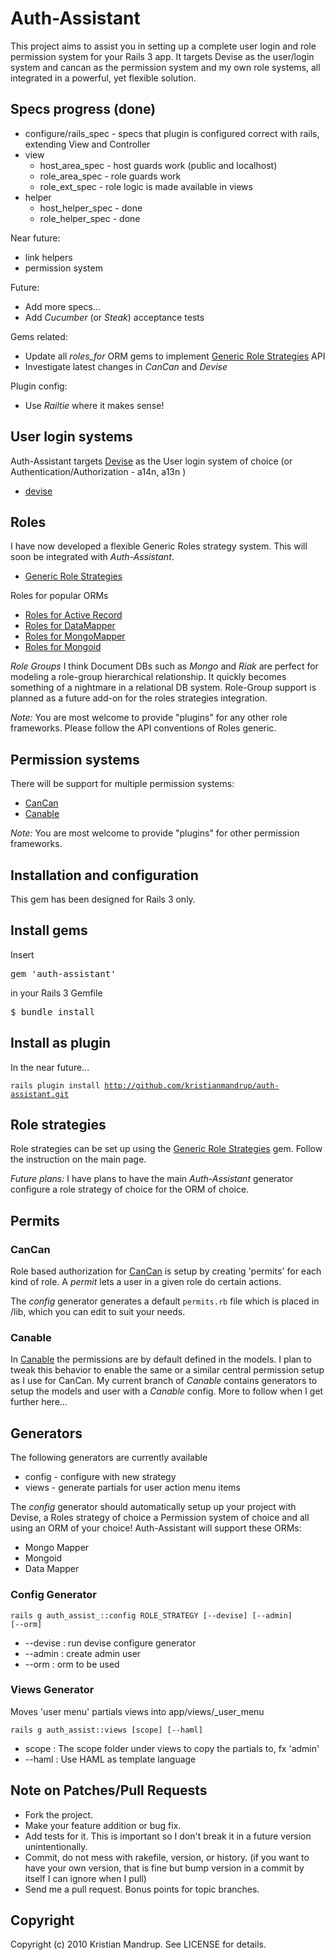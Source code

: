 # Auth-Assistant

This project aims to assist you in setting up a complete user login and role permission system for your Rails 3 app.
It targets Devise as the user/login system and cancan as the permission system and my own role systems, all integrated in a powerful, yet flexible solution.

## Specs progress (done)

* configure/rails_spec - specs that plugin is configured correct with rails, extending View and Controller
* view
  * host_area_spec - host guards work (public and localhost)
  * role_area_spec - role guards work
  * role_ext_spec - role logic is made available in views
* helper
  * host_helper_spec - done
  * role_helper_spec - done  

Near future:
* link helpers
* permission system 

Future:
* Add more specs...
* Add *Cucumber* (or *Steak*) acceptance tests

Gems related:
* Update all *roles_for* ORM gems to implement [Generic Role Strategies](http://github.com/kristianmandrup/roles_generic) API
* Investigate latest changes in *CanCan* and *Devise*

Plugin config:
* Use *Railtie* where it makes sense!

## User login systems

Auth-Assistant targets [Devise](http://github.com/plataformatec/devise) as the User login system of choice (or Authentication/Authorization - a14n, a13n )

* [devise](http://github.com/plataformatec/devise) 

## Roles

I have now developed a flexible Generic Roles strategy system. This will soon be integrated with *Auth-Assistant*.

* [Generic Role Strategies](http://github.com/kristianmandrup/roles_generic)

Roles for popular ORMs

* [Roles for Active Record](http://github.com/kristianmandrup/roles_for_ar)
* [Roles for DataMapper](http://github.com/kristianmandrup/roles_for_dm)
* [Roles for MongoMapper](http://github.com/kristianmandrup/roles_for_mm)
* [Roles for Mongoid](http://github.com/kristianmandrup/roles_for_mongoid)

_Role Groups_
I think Document DBs such as *Mongo* and *Riak* are perfect for modeling a role-group hierarchical relationship. 
It quickly becomes something of a nightmare in a relational DB system. 
Role-Group support is planned as a future add-on for the roles strategies integration.

_Note:_
You are most welcome to provide "plugins" for any other role frameworks. Please follow the API conventions of Roles generic.

## Permission systems 

There will be support for multiple permission systems:

* [CanCan](http://github.com/ryanb/cancan)
* [Canable](http://github.com/jnunemaker/canable)

_Note:_
You are most welcome to provide "plugins" for other permission frameworks.

## Installation and configuration ##

This gem has been designed for Rails 3 only.

## Install gems

Insert <pre>gem 'auth-assistant'</pre> in your Rails 3 Gemfile
<pre>$ bundle install</pre>

## Install as plugin

In the near future...

<code>rails plugin install http://github.com/kristianmandrup/auth-assistant.git</code>

## Role strategies ##

Role strategies can be set up using the [Generic Role Strategies](http://github.com/kristianmandrup/roles_generic) gem. 
Follow the instruction on the main page.

_Future plans:_
I have plans to have the main *Auth-Assistant* generator configure a role strategy of choice for the ORM of choice. 

## Permits

### CanCan

Role based authorization for [CanCan](http://github.com/ryanb/cancan) is setup by creating 'permits' for each kind of role. 
A *permit* lets a user in a given role do certain actions. 

The *config* generator generates a default <code>permits.rb</code> file which is placed in /lib, which you can edit to suit your needs.

### Canable

In [Canable](http://github.com/jnunemaker/canable) the permissions are by default defined in the models. 
I plan to tweak this behavior to enable the same or a similar central permission setup as I use for CanCan.
My current branch of *Canable* contains generators to setup the models and user with a *Canable* config. 
More to follow when I get further here...

## Generators

The following generators are currently available 

* config - configure with new strategy
* views  - generate partials for user action menu items

The *config* generator should automatically setup up your project with Devise, a Roles strategy of choice a Permission system of choice and all using an ORM of your choice! 
Auth-Assistant will support these ORMs:

* Mongo Mapper
* Mongoid 
* Data Mapper

### Config Generator ###

<code>rails g auth_assist_::config ROLE_STRATEGY [--devise] [--admin] [--orm]</code>

* --devise  : run devise configure generator
* --admin   : create admin user
* --orm     : orm to be used

### Views Generator ###

Moves 'user menu' partials views into app/views/_user_menu

<code>rails g auth_assist::views [scope] [--haml]</code>

* scope  : The scope folder under views to copy the partials to, fx 'admin'
* --haml : Use HAML as template language

## Note on Patches/Pull Requests ##
 
* Fork the project.
* Make your feature addition or bug fix.
* Add tests for it. This is important so I don't break it in a
  future version unintentionally.
* Commit, do not mess with rakefile, version, or history.
  (if you want to have your own version, that is fine but bump version in a commit by itself I can ignore when I pull)
* Send me a pull request. Bonus points for topic branches.

## Copyright ##

Copyright (c) 2010 Kristian Mandrup. See LICENSE for details.
